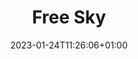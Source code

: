 ---
title: "Free Sky"
date: 2023-01-24T11:26:06+01:00
draft: false
layout: "release"
data:
  type: "Album"
  cover: "free_sky.png"
  year: 2022
---